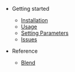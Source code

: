 - Getting started

  - [Installation](installation.md)
  - [Usage](usage.md)
  - [Setting Parameters](settingParameters.md)
  - [Issues](issues.md)

- Reference

  - [Blend](blend.md)